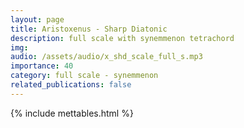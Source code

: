 ```yaml
---
layout: page
title: Aristoxenus - Sharp Diatonic
description: full scale with synemmenon tetrachord
img: 
audio: /assets/audio/x_shd_scale_full_s.mp3
importance: 40
category: full scale - synemmenon
related_publications: false
--- 
```


{% include mettables.html %}